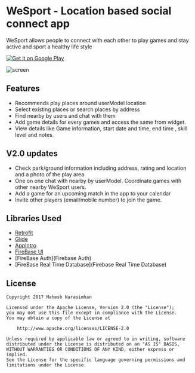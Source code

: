 # WeSport - Location based social connect app

WeSport allows people to connect with each other to play games and stay active and sport a healthy life style

<a href='https://play.google.com/store/apps/details?id=com.my.game.wesport&pcampaignid=MKT-Other-global-all-co-prtnr-py-PartBadge-Mar2515-1'><img alt='Get it on Google Play' src='https://play.google.com/intl/en_us/badges/images/generic/en_badge_web_generic.png'/></a>

![screen](../master/art/wesportbanner1.png)


## Features

* Recommends play places around userModel location
* Select existing places or search places by address
* Find nearby by users and chat with them
* Add game details for every games and access the same from widget.
* View details like Game information, start date and time, end time , skill level and notes.

## V2.0 updates

* Check park/ground information including address, rating and location and a photo of the play area
* One on one chat with nearby by userModel. Coordinate games with other nearby WeSport users.
* Add a game for an upcoming match in the app to your calendar
* Invite other players (email/mobile number) to join the game.

## Libraries Used

* [Retrofit](https://github.com/square/retrofit.git)
* [Glide](https://github.com/bumptech/glide.git)
* [AppIntro](https://github.com/apl-devs/AppIntro.git)
* [FireBase UI](https://github.com/firebase/FirebaseUI-Android)
* [FireBase Auth](Firebase Auth)
* [FireBase Real Time Database](Firebase Real Time Database)




## License

    Copyright 2017 Mahesh Narasimhan

    Licensed under the Apache License, Version 2.0 (the "License");
    you may not use this file except in compliance with the License.
    You may obtain a copy of the License at

        http://www.apache.org/licenses/LICENSE-2.0

    Unless required by applicable law or agreed to in writing, software
    distributed under the License is distributed on an "AS IS" BASIS,
    WITHOUT WARRANTIES OR CONDITIONS OF ANY KIND, either express or implied.
    See the License for the specific language governing permissions and
    limitations under the License.
